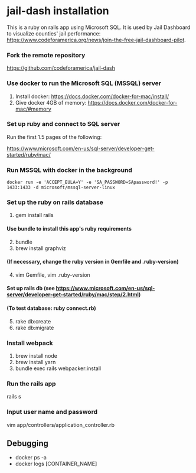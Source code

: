 # jail-dash installation

This is a ruby on rails app using Microsoft SQL.  It is used by Jail Dashboard to visualize counties' jail performance: https://www.codeforamerica.org/news/join-the-free-jail-dashboard-pilot.

### Fork the remote repository
https://github.com/codeforamerica/jail-dash

### Use docker to run the Microsoft SQL (MSSQL) server
1. Install docker: https://docs.docker.com/docker-for-mac/install/
2. Give docker 4GB of memory: https://docs.docker.com/docker-for-mac/#memory

### Set up ruby and connect to SQL server
Run the first 1.5 pages of the following:

https://www.microsoft.com/en-us/sql-server/developer-get-started/ruby/mac/

### Run MSSQL with docker in the background
`docker run -e 'ACCEPT_EULA=Y' -e 'SA_PASSWORD=SApassword!' -p 1433:1433 -d microsoft/mssql-server-linux`

### Set up the ruby on rails database
1. gem install rails
#### Use bundle to install this app's ruby requirements
2. bundle
3. brew install graphviz
#### (If necessary, change the ruby version in Gemfile and .ruby-version)
4. vim Gemfile, vim .ruby-version
#### Set up rails db (see https://www.microsoft.com/en-us/sql-server/developer-get-started/ruby/mac/step/2.html)
#### (To test database: ruby connect.rb)
5. rake db:create
6. rake db:migrate

### Install webpack
1. brew install node
2. brew install yarn
3. bundle exec rails webpacker:install

### Run the rails app
rails s

### Input user name and password
vim app/controllers/application_controller.rb

## Debugging
- docker ps -a
- docker logs [CONTAINER_NAME]


